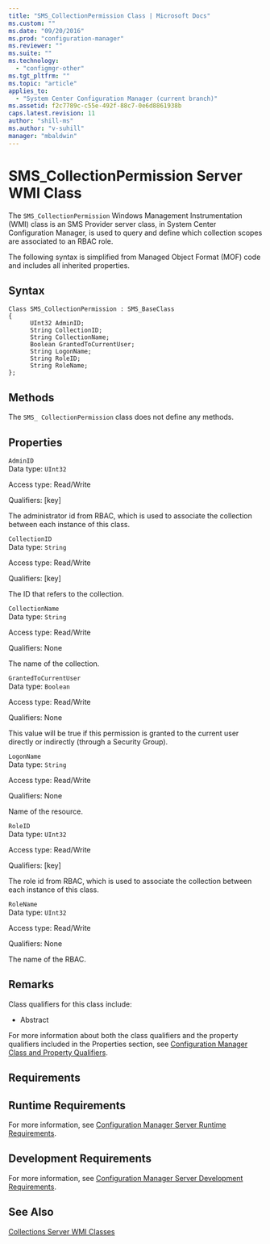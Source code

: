 ```yaml
---
title: "SMS_CollectionPermission Class | Microsoft Docs"
ms.custom: ""
ms.date: "09/20/2016"
ms.prod: "configuration-manager"
ms.reviewer: ""
ms.suite: ""
ms.technology:
  - "configmgr-other"
ms.tgt_pltfrm: ""
ms.topic: "article"
applies_to:
  - "System Center Configuration Manager (current branch)"
ms.assetid: f2c7789c-c55e-492f-88c7-0e6d8861938b
caps.latest.revision: 11
author: "shill-ms"
ms.author: "v-suhill"
manager: "mbaldwin"
---
```

# SMS_CollectionPermission Server WMI Class
The `SMS_CollectionPermission` Windows Management Instrumentation (WMI) class is an SMS Provider server class, in System Center Configuration Manager, is used to query and define which collection scopes are associated to an RBAC role.  

 The following syntax is simplified from Managed Object Format (MOF) code and includes all inherited properties.  

## Syntax  

```  
Class SMS_CollectionPermission : SMS_BaseClass  
{  
      UInt32 AdminID;  
      String CollectionID;  
      String CollectionName;  
      Boolean GrantedToCurrentUser;  
      String LogonName;  
      String RoleID;  
      String RoleName;  
};  
```  

## Methods  
 The `SMS_ CollectionPermission` class does not define any methods.  

## Properties  
 `AdminID`  
 Data type: `UInt32`  

 Access type: Read/Write  

 Qualifiers: [key]  

 The administrator id from RBAC, which is used to associate the collection between each instance of this class.  

 `CollectionID`  
 Data type: `String`  

 Access type: Read/Write  

 Qualifiers: [key]  

 The ID that refers to the collection.  

 `CollectionName`  
 Data type: `String`  

 Access type: Read/Write  

 Qualifiers: None  

 The name of the collection.  

 `GrantedToCurrentUser`  
 Data type: `Boolean`  

 Access type: Read/Write  

 Qualifiers: None  

 This value will be true if this permission is granted to the current user directly or indirectly (through a Security Group).  

 `LogonName`  
 Data type: `String`  

 Access type: Read/Write  

 Qualifiers: None  

 Name of the resource.  

 `RoleID`  
 Data type: `UInt32`  

 Access type: Read/Write  

 Qualifiers: [key]  

 The role id from RBAC, which is used to associate the collection between each instance of this class.  

 `RoleName`  
 Data type: `UInt32`  

 Access type: Read/Write  

 Qualifiers: None  

 The name of the RBAC.   

## Remarks  
 Class qualifiers for this class include:  

-   Abstract  

 For more information about both the class qualifiers and the property qualifiers included in the Properties section, see [Configuration Manager Class and Property Qualifiers](../../../../../develop/reference/misc/class-and-property-qualifiers.md).  

## Requirements  

## Runtime Requirements  
 For more information, see [Configuration Manager Server Runtime Requirements](../../../../../develop/core/reqs/server-runtime-requirements.md).  

## Development Requirements  
 For more information, see [Configuration Manager Server Development Requirements](../../../../../develop/core/reqs/server-development-requirements.md).  

## See Also  
 [Collections Server WMI Classes](../../../../../develop/reference/core/clients/collections/collections-server-wmi-classes.md)
